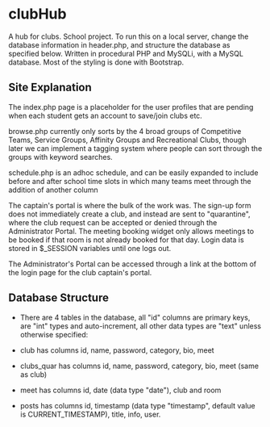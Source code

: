 # clubHub
A hub for clubs. School project.
To run this on a local server, change the database information in header.php, and structure the database as specified below.
Written in procedural PHP and MySQLi, with a MySQL database. Most of the styling is done with Bootstrap.

## Site Explanation

The index.php page is a placeholder for the user profiles that are pending when each student gets an account to save/join clubs etc. 

browse.php currently only sorts by the 4 broad groups of Competitive Teams, Service Groups, Affinity Groups and Recreational Clubs, though later we can implement a tagging system where people can sort through the groups with keyword searches. 

schedule.php is an adhoc schedule, and can be easily expanded to include before and after school time slots in which many teams meet through the addition of another column

The captain's portal is where the bulk of the work was. The sign-up form does not immediately create a club, and instead are sent to "quarantine", where the club request can be accepted or denied through the Administrator Portal. The meeting booking widget only allows meetings to be booked if that room is not already booked for that day. Login data is stored in $_SESSION variables until one logs out. 

The Administrator's Portal can be accessed through a link at the bottom of the login page for the club captain's portal. 


## Database Structure

- There are 4 tables in the database, all "id" columns are primary keys, are "int" types and auto-increment, all other data types are "text" unless otherwise specified:

- club has columns id, name, password, category, bio, meet

- clubs_quar has columns id, name, password, category, bio, meet (same as club)

- meet has columns id, date (data type "date"), club and room

- posts has columns id, timestamp (data type "timestamp", default value is CURRENT_TIMESTAMP), title, info, user.
